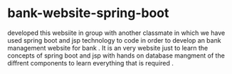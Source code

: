 # bank-website-spring-boot
developed this websiite  in group with another classmate  in which we have used spring boot and jsp  technology to code in order to develop an bank management website for bank .
It is an very  website just to learn the concepts of spring boot and jsp with hands on database mangment of the diffrent components to learn everything that is  required .
